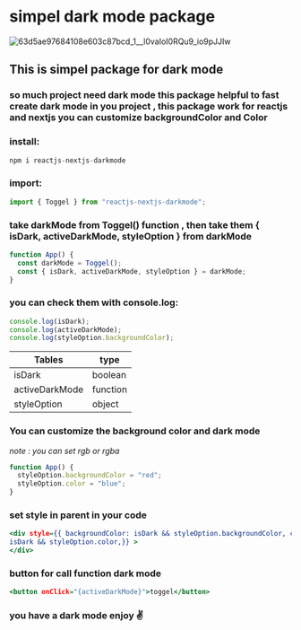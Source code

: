 # simpel dark mode package

![63d5ae97684108e603c87bcd_1__l0vaIoI0RQu9_io9pJJIw](https://github.com/mosenn/toggel-npm-package/assets/91747908/dbd62166-c9c9-4e24-8e6c-6348e6eb2318)

## This is simpel package for dark mode

### so much project need dark mode this package helpful to fast create dark mode in you project , this package work for reactjs and nextjs you can customize backgroundColor and Color

### install:

```javascript
npm i reactjs-nextjs-darkmode
```

### import:

```javascript
import { Toggel } from "reactjs-nextjs-darkmode";

```

### take darkMode from Toggel() function , then take them { isDark, activeDarkMode, styleOption } from darkMode

```javascript
function App() {
  const darkMode = Toggel();
  const { isDark, activeDarkMode, styleOption } = darkMode;
}
```

### you can check them with console.log:

```javascript
console.log(isDark);
console.log(activeDarkMode);
console.log(styleOption.backgroundColor);
```

| Tables         | type     |
| -------------- | -------- |
| isDark         | boolean  |
| activeDarkMode | function |
| styleOption    | object   |

### You can customize the background color and dark mode

_note : you can set rgb or rgba_

```javascript
function App() {
  styleOption.backgroundColor = "red";
  styleOption.color = "blue";
}
```

### set style in parent in your code

```htm
<div style={{ backgroundColor: isDark && styleOption.backgroundColor, color:
isDark && styleOption.color,}} >
</div>
```

### button for call function dark mode

```htm
<button onClick="{activeDarkMode}">toggel</button>
```

### you have a dark mode enjoy ✌
